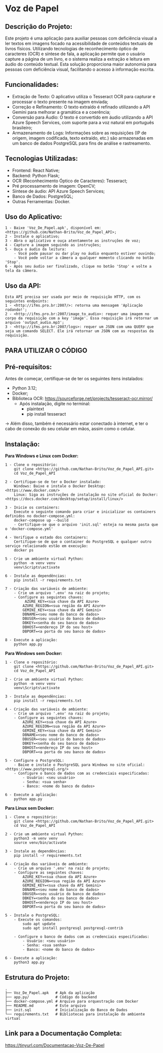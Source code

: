 # Voz de Papel

## Descrição do Projeto:
Este projeto é uma aplicação para auxiliar pessoas com deficiência visual a ler textos em imagens focado na acessibilidade de conteúdos textuais de livros físicos. Utilizando tecnologias de reconhecimento óptico de caracteres (OCR) e síntese de fala, a aplicação permite que o usuário capture a página de um livro, e o sistema realiza a extração e leitura em áudio do conteúdo textual. Esta solução proporciona maior autonomia para pessoas com deficiência visual, facilitando o acesso à informação escrita.

## Funcionalidades:
 - Extração de Texto: O aplicativo utiliza o Tesseract OCR para capturar e processar o texto presente na imagem enviada;
 - Correção e Refinamento: O texto extraído é refinado utilizando a API Gemini para melhorar a gramática e a coerência;
 - Conversão para Áudio: O texto é convertido em áudio utilizando a API Azure Speech Services, com suporte para a voz natural em português brasileiro;
 - Armazenamento de Logs: Informações sobre as requisições (IP de origem, imagem codificada, texto extraído, etc.) são armazenadas em um banco de dados PostgreSQL para fins de análise e rastreamento.

## Tecnologias Utilizadas:
 - Frontend: React Native;
 - Backend: Python Flask; 
 - OCR (Reconhecimento Óptico de Caracteres): Tesseract;
 - Pré processamento de imagem: OpenCV;
 - Síntese de áudio: API Azure Speech Services;
 - Banco de Dados: PostgreSQL;
 - Outras Ferramentas: Docker.

## Uso do Aplicativo: 
    1 - Baixe 'Voz_De_Papel.apk', disponível em: <https://github.com/Nathan-Brito/Voz_de_Papel_API>;
    2 - Instale o aplicativo;
    3 - Abra o aplicativo e ouça atentamente as instruções de voz;
    4 - Capture a imagem seguindo as instruções;
    5 - Ouça o áudio da leitura:
        - Você pode pausar ou dar play no áudio enquanto estiver ouvindo;
        - Você pode voltar a câmera a qualquer momento clicando no botão 'Stop'.
    6 - Após seu áudio ser finalizado, clique no botão 'Stop' e volte a tela da câmera.  

## Uso da API:
    Esta API precisa ser usada por meio de requisição HTTP, com os seguintes endpoints:
    1 - <http://ifms.pro.br:2007/>: retorna uma mensagem 'Aplicação rodando!';
    2 - <http://ifms.pro.br:2007/image_to_audio>: requer uma imagem no corpo da requisição com a key 'image'. Essa requisição irá retornar um arquivo 'output_audio.mp3'; 
    3 - <http://ifms.pro.br:2007/logs>: requer um JSON com uma QUERY que seja um comando SELECT. Ele irá retornar um JSON com as respostas da requisição. 

## **PARA UTILIZAR O CÓDIGO**

## Pré-requisitos:
Antes de começar, certifique-se de ter os seguintes itens instalados:
 - Python 3.12; 
 - Docker; 
 - Biblioteca OCR: <https://sourceforge.net/projects/tesseract-ocr.mirror/>
    - Após instalação, digite no terminal:
        - plaintext
        - pip install tesseract

 -> Além disso, também é necessário estar conectado à internet, e ter o cabo de conexão do seu celular em mãos, assim como o celular. 

## Instalação:

**Para Windows e Linux com Docker:**

    1 - Clone o repositório:
        git clone <https://github.com/Nathan-Brito/Voz_de_Papel_API.git>
        cd Voz_de_Papel_API
    
    2 - Certifique-se de ter o Docker instalado:
        Windows: Baixe e instale o Docker Desktop: <https://www.docker.com/>
        Linux: Siga as instruções de instalação no site oficial do Docker: <https://docs.docker.com/desktop/setup/install/linux/>

    3 - Inicie os containers:
        Execute o seguinte comando para criar e inicializar os containers definidos no docker-compose.yml:
        docker-compose up --build
        - Certifique-se que o arquivo 'init.sql' esteja na mesma pasta que o 'docker-compose.yml'

    4 - Verifique o estado dos containers:
        Certifique-se de que o container do PostgreSQL e qualquer outro serviço relacionado estão em execução:
        docker ps

    5 - Crie um ambiente virtual Python:
        python -m venv venv
        venv\Scripts\activate

    6 - Instale as dependências:
        pip install -r requirements.txt

    7 - Criação das variáveis de ambiente: 
        - Crie um arquivo '.env' na raiz do projeto;
        - Configure as seguintes chaves: 
             AZURE_KEY=<sua chave da API Azure>
            AZURE_REGION=<sua região da API Azure>
            GEMINI_KEY=<sua chave da API Gemini>
            DBNAME=<seu nome do banco de dados>
            DBUSER=<seu usuário do banco de dados>
            DBKEY=<senha do seu banco de dados>
            DBHOST=<endereço IP do seu host>
            DBPORT=<a porta do seu banco de dados>

    8 - Execute a aplicação:
        python app.py

**Para Windows sem Docker:**

    1 - Clone o repositório:
        git clone <https://github.com/Nathan-Brito/Voz_de_Papel_API.git>
        cd Voz_de_Papel_API

    2 - Crie um ambiente virtual Python:
        python -m venv venv
        venv\Scripts\activate

    3 - Instale as dependências:
        pip install -r requirements.txt

    4 - Criação das variáveis de ambiente: 
        - Crie um arquivo '.env' na raiz do projeto;
        - Configure as seguintes chaves: 
            AZURE_KEY=<sua chave da API Azure>
            AZURE_REGION=<sua região da API Azure>
            GEMINI_KEY=<sua chave da API Gemini>
            DBNAME=<seu nome do banco de dados>
            DBUSER=<seu usuário do banco de dados>
            DBKEY=<senha do seu banco de dados>
            DBHOST=<endereço IP do seu host>
            DBPORT=<a porta do seu banco de dados>

    5 - Configure o PostgreSQL:
        - Baixe e instale o PostgreSQL para Windows no site oficial: <https://www.postgresql.org/>
        - Configure o banco de dados com as credenciais especificadas:
            - Usuário: <seu usuário>
            - Senha: <sua senha>
            - Banco: <nome do banco de dados>
            
    6 - Execute a aplicação:
        python app.py

**Para Linux sem Docker:**

    1 - Clone o repositório:
        git clone <https://github.com/Nathan-Brito/Voz_de_Papel_API.git>
        cd Voz_de_Papel_API

    2 - Crie um ambiente virtual Python:
        python3 -m venv venv
        source venv/bin/activate

    3 - Instale as dependências:
        pip install -r requirements.txt

    4 - Criação das variáveis de ambiente: 
        - Crie um arquivo '.env' na raiz do projeto;
        - Configure as seguintes chaves: 
            AZURE_KEY=<sua chave da API Azure>
            AZURE_REGION=<sua região da API Azure>
            GEMINI_KEY=<sua chave da API Gemini>
            DBNAME=<seu nome do banco de dados>
            DBUSER=<seu usuário do banco de dados>
            DBKEY=<senha do seu banco de dados>
            DBHOST=<endereço IP do seu host>
            DBPORT=<a porta do seu banco de dados>

    5 - Instale o PostgreSQL:
        - Execute os comandos:
            sudo apt update
            sudo apt install postgresql postgresql-contrib
            
        - Configure o banco de dados com as credenciais especificadas:
            - Usuário: <seu usuário>
            - Senha: <sua senha>
            - Banco: <nome do banco de dados>

    6 - Execute a aplicação:
        python3 app.py

## Estrutura do Projeto:
```plaintext 
.
├── Voz_De_Papel.apk   # Apk da aplicação
├── app.py/            # Código do backend
├── docker-compose.yml # Arquivo para orquestração com Docker
├── README.md          # Este arquivo
├── init.sql           # Inicialização do Banco de Dados
└── requirements.txt   # Bibliotecas para instalação do ambiente virtual
```

## Link para a Documentação Completa:  
<https://tinyurl.com/Documentacao-Voz-De-Papel>
